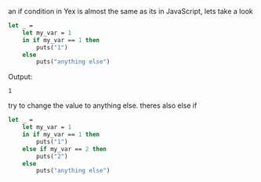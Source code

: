 an if condition in Yex is almost the same as its in JavaScript, lets take a look 

```ml
let _ = 
    let my_var = 1
    in if my_var == 1 then 
        puts("1")
    else 
        puts("anything else")
```
Output:
```
1
```

try to change the value to anything else. theres also else if

```ml
let _ = 
    let my_var = 1
    in if my_var == 1 then 
        puts("1")
    else if my_var == 2 then 
        puts("2")
    else 
        puts("anything else")
```
